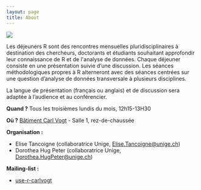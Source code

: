 ```yaml
---
layout: page
title: About
---
```


![](http://www.phdcomics.com/comics/archive/phd113007s.gif)

Les déjeuners R sont des rencontres mensuelles pluridisciplinaires à destination des chercheurs, doctorants et étudiants souhaitant approfondir leur connaissance de R et de l'analyse de données. 
Chaque déjeuner consiste en une présentation suivie d’une discussion. Les séances méthodologiques propres à R alterneront avec des séances centrées sur une question d’analyse de données transversale à plusieurs disciplines.

La langue de présentation (français ou anglais) et de discussion sera adaptée à l’audience et au conférencier.

**Quand ?** Tous les troisièmes lundis du mois, 12h15-13H30

**Où ?** [Bâtiment Carl Vogt](http://www.openstreetmap.org/node/3671421729#map=19/46.19730/6.13666) - Salle 1, rez-de-chaussée

**Organisation :**

* Elise Tancoigne (collaboratrice Unige, Elise.Tancoigne@unige.ch) 
* Dorothea Hug Peter (collaboratrice Unige, Dorothea.HugPeter@unige.ch)

**Mailing-list :**

* [use-r-carlvogt](http://listes.unige.ch/sympa/info/use-r-carlvogt)
